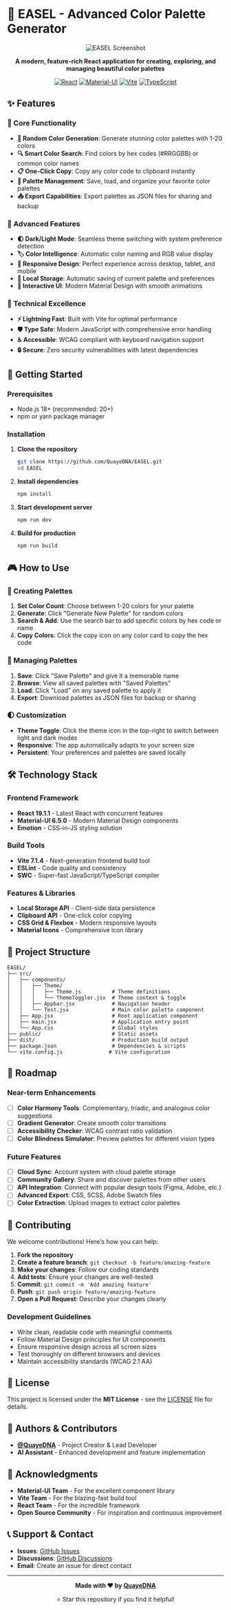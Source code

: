 # 🎨 EASEL - Advanced Color Palette Generator

<div align="center">

![EASEL Screenshot](https://github.com/user-attachments/assets/9cd88248-271a-49b6-aaa3-db5cf51d1c65)

**A modern, feature-rich React application for creating, exploring, and managing beautiful color palettes**

[![React](https://img.shields.io/badge/React-19.1.1-61DAFB?style=for-the-badge&logo=react&logoColor=white)](https://reactjs.org/)
[![Material-UI](https://img.shields.io/badge/Material--UI-6.5.0-007FFF?style=for-the-badge&logo=mui&logoColor=white)](https://mui.com/)
[![Vite](https://img.shields.io/badge/Vite-7.1.4-646CFF?style=for-the-badge&logo=vite&logoColor=white)](https://vitejs.dev/)
[![TypeScript](https://img.shields.io/badge/JavaScript-ES6+-F7DF1E?style=for-the-badge&logo=javascript&logoColor=black)](https://www.javascript.com/)

</div>

## ✨ Features

### 🎯 Core Functionality
- **🎲 Random Color Generation**: Generate stunning color palettes with 1-20 colors
- **🔍 Smart Color Search**: Find colors by hex codes (#RRGGBB) or common color names
- **📋 One-Click Copy**: Copy any color code to clipboard instantly
- **💾 Palette Management**: Save, load, and organize your favorite color palettes
- **📤 Export Capabilities**: Export palettes as JSON files for sharing and backup

### 🎨 Advanced Features
- **🌓 Dark/Light Mode**: Seamless theme switching with system preference detection
- **🏷️ Color Intelligence**: Automatic color naming and RGB value display
- **📱 Responsive Design**: Perfect experience across desktop, tablet, and mobile
- **💾 Local Storage**: Automatic saving of current palette and preferences
- **🎪 Interactive UI**: Modern Material Design with smooth animations

### 🔧 Technical Excellence
- **⚡ Lightning Fast**: Built with Vite for optimal performance
- **🛡️ Type Safe**: Modern JavaScript with comprehensive error handling
- **♿ Accessible**: WCAG compliant with keyboard navigation support
- **🔒 Secure**: Zero security vulnerabilities with latest dependencies

## 🚀 Getting Started

### Prerequisites
- Node.js 18+ (recommended: 20+)
- npm or yarn package manager

### Installation

1. **Clone the repository**
   ```bash
   git clone https://github.com/QuayeDNA/EASEL.git
   cd EASEL
   ```

2. **Install dependencies**
   ```bash
   npm install
   ```

3. **Start development server**
   ```bash
   npm run dev
   ```

4. **Build for production**
   ```bash
   npm run build
   ```

## 🎮 How to Use

### 🎨 Creating Palettes
1. **Set Color Count**: Choose between 1-20 colors for your palette
2. **Generate**: Click "Generate New Palette" for random colors
3. **Search & Add**: Use the search bar to add specific colors by hex code or name
4. **Copy Colors**: Click the copy icon on any color card to copy the hex code

### 💾 Managing Palettes
1. **Save**: Click "Save Palette" and give it a memorable name
2. **Browse**: View all saved palettes with "Saved Palettes"
3. **Load**: Click "Load" on any saved palette to apply it
4. **Export**: Download palettes as JSON files for backup or sharing

### 🌓 Customization
- **Theme Toggle**: Click the theme icon in the top-right to switch between light and dark modes
- **Responsive**: The app automatically adapts to your screen size
- **Persistent**: Your preferences and palettes are saved locally

## 🛠️ Technology Stack

### Frontend Framework
- **React 19.1.1** - Latest React with concurrent features
- **Material-UI 6.5.0** - Modern Material Design components
- **Emotion** - CSS-in-JS styling solution

### Build Tools
- **Vite 7.1.4** - Next-generation frontend build tool
- **ESLint** - Code quality and consistency
- **SWC** - Super-fast JavaScript/TypeScript compiler

### Features & Libraries
- **Local Storage API** - Client-side data persistence
- **Clipboard API** - One-click color copying
- **CSS Grid & Flexbox** - Modern responsive layouts
- **Material Icons** - Comprehensive icon library

## 📁 Project Structure

```
EASEL/
├── src/
│   ├── components/
│   │   ├── Theme/
│   │   │   ├── Theme.js          # Theme definitions
│   │   │   └── ThemeToggler.jsx  # Theme context & toggle
│   │   ├── Appbar.jsx            # Navigation header
│   │   └── Test.jsx              # Main color palette component
│   ├── App.jsx                   # Root application component
│   ├── main.jsx                  # Application entry point
│   └── App.css                   # Global styles
├── public/                       # Static assets
├── dist/                         # Production build output
├── package.json                  # Dependencies & scripts
└── vite.config.js               # Vite configuration
```

## 🎯 Roadmap

### Near-term Enhancements
- [ ] **Color Harmony Tools**: Complementary, triadic, and analogous color suggestions
- [ ] **Gradient Generator**: Create smooth color transitions
- [ ] **Accessibility Checker**: WCAG contrast ratio validation
- [ ] **Color Blindness Simulator**: Preview palettes for different vision types

### Future Features
- [ ] **Cloud Sync**: Account system with cloud palette storage
- [ ] **Community Gallery**: Share and discover palettes from other users
- [ ] **API Integration**: Connect with popular design tools (Figma, Adobe, etc.)
- [ ] **Advanced Export**: CSS, SCSS, Adobe Swatch files
- [ ] **Color Extraction**: Upload images to extract color palettes

## 🤝 Contributing

We welcome contributions! Here's how you can help:

1. **Fork the repository**
2. **Create a feature branch**: `git checkout -b feature/amazing-feature`
3. **Make your changes**: Follow our coding standards
4. **Add tests**: Ensure your changes are well-tested
5. **Commit**: `git commit -m 'Add amazing feature'`
6. **Push**: `git push origin feature/amazing-feature`
7. **Open a Pull Request**: Describe your changes clearly

### Development Guidelines
- Write clean, readable code with meaningful comments
- Follow Material Design principles for UI components
- Ensure responsive design across all screen sizes
- Test thoroughly on different browsers and devices
- Maintain accessibility standards (WCAG 2.1 AA)

## 📄 License

This project is licensed under the **MIT License** - see the [LICENSE](https://choosealicense.com/licenses/mit/) file for details.

## 👥 Authors & Contributors

- **[@QuayeDNA](https://github.com/QuayeDNA)** - Project Creator & Lead Developer
- **AI Assistant** - Enhanced development and feature implementation

## 🙏 Acknowledgments

- **Material-UI Team** - For the excellent component library
- **Vite Team** - For the blazing-fast build tool
- **React Team** - For the incredible framework
- **Open Source Community** - For inspiration and continuous improvement

## 📞 Support & Contact

- **Issues**: [GitHub Issues](https://github.com/QuayeDNA/EASEL/issues)
- **Discussions**: [GitHub Discussions](https://github.com/QuayeDNA/EASEL/discussions)
- **Email**: Create an issue for direct contact

---

<div align="center">

**Made with ❤️ by [QuayeDNA](https://github.com/QuayeDNA)**

⭐ Star this repository if you find it helpful!

</div>
